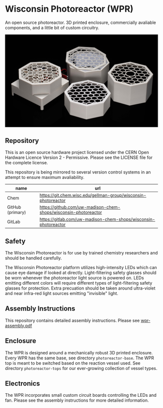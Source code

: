 # Wisconsin Photoreactor (WPR)

An open source photoreactor. 3D printed enclosure, commercially avaliable components, and a little bit of custom circuitry.

![WPR photo](./coverart.jpg)

## Repository

This is an open source hardware project licensed under the CERN Open Hardware Licence Version 2 - Permissive.
Please see the LICENSE file for the complete license.

This repository is being mirrored to several version control systems in an attempt to ensure maximum avaliability.

| name             | url                                                             |
| ---------------- | --------------------------------------------------------------- |
| Chem             | https://git.chem.wisc.edu/gellman-group/wisconsin-photoreactor  |
| GitHub (primary) | https://github.com/uw-madison-chem-shops/wisconsin-photoreactor |
| GitLab           | https://gitlab.com/uw-madison-chem-shops/wisconsin-photoreactor |

## Safety

The Wisconsin Photoreactor is for use by trained chemistry researchers and should be handled carefully.

The Wisconsin Photoreactor platform utilizes high-intensity LEDs which can cause eye damage if looked at directly.
Light-filtering safety glasses should be worn whenever the photoreactor light source is powered on.
LEDs emitting different colors will require different types of light-filtering safety glasses for protection.
Extra precuation should be taken around ultra-violet and near infra-red light sources emitting "invisible" light.

## Assembly Instructions

This repository contains detailed assembly instructions.
Please see [wpr-assembly.pdf](./assembly-instructions/wpr-assembly.pdf)

## Enclosure

The WPR is designed around a mechanically robust 3D printed enclosure.
Every WPR has the same base, see directory `photoreactor-base`.
The WPR top is meant to be switched based on the reaction vessel used.
See directory `photoreactor-tops` for our ever-growing collection of vessel types.

## Electronics

The WPR incorporates small custom circuit boards controlling the LEDs and fan.
Please see the assembly instructions for more detailed information.